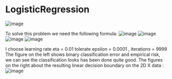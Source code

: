 # LogisticRegression

![image](https://github.com/wayne540500/LogisticRegression/assets/69573286/1f6f1f8e-8243-4976-9e98-c6b1f976bd7e)

To solve this problem we need the following formula:
![image](https://github.com/wayne540500/LogisticRegression/assets/69573286/0e866b2f-31b3-4e20-9458-46ed11ec6b42)
![image](https://github.com/wayne540500/LogisticRegression/assets/69573286/b086934c-892a-4389-9c60-93c762214a6b)
![image](https://github.com/wayne540500/LogisticRegression/assets/69573286/f06e4793-d6e1-4daa-9ebd-e127964c22e5)
![image](https://github.com/wayne540500/LogisticRegression/assets/69573286/00a81ee5-1f46-4440-a00b-342a36dcefe9)

I choose learning rate eta = 0.01 tolerate epsilon = 0.0001 , iterations = 9999
The figure on the left shows binary classification error and empirical risk, we can see the classification looks has been done quite good.
The figures on the right about the resulting linear decision boundary on the 2D X data :
![image](https://github.com/wayne540500/LogisticRegression/assets/69573286/5d6ff858-1256-409e-a25e-37539ad830d9)
